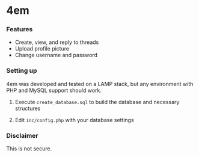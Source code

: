 # 4em

### Features

* Create, view, and reply to threads
* Upload profile picture
* Change username and password

### Setting up

4em was developed and tested on a LAMP stack, but any environment with PHP and MySQL support should work.

1. Execute `create_database.sql` to build the database and necessary structures

2. Edit `inc/config.php` with your database settings

### Disclaimer

This is not secure.
